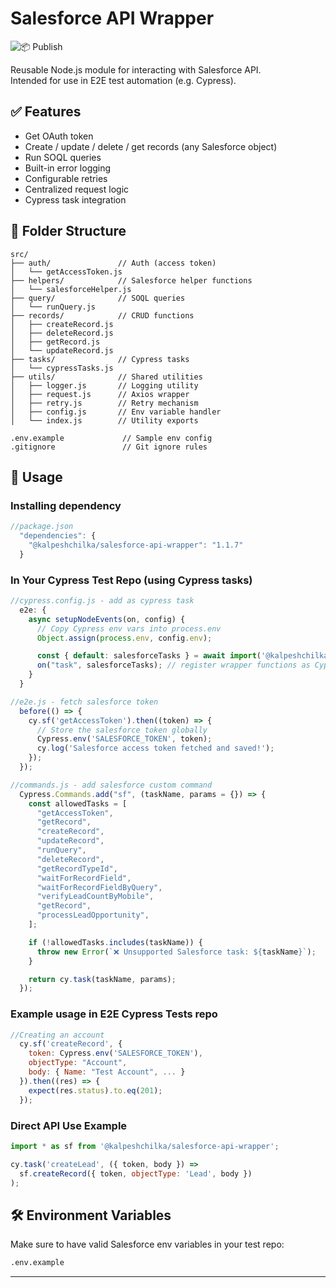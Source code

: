 # Salesforce API Wrapper

![📦 Publish](https://github.com/kalpeshchilka/salesforce-api-wrapper/actions/workflows/publish.yml/badge.svg)

Reusable Node.js module for interacting with Salesforce API.  
Intended for use in E2E test automation (e.g. Cypress).

## ✅ Features
- Get OAuth token
- Create / update / delete / get records (any Salesforce object)
- Run SOQL queries
- Built-in error logging
- Configurable retries
- Centralized request logic
- Cypress task integration

## 📁 Folder Structure

```
src/
├── auth/               // Auth (access token)
│   └── getAccessToken.js
├── helpers/            // Salesforce helper functions
│   └── salesforceHelper.js
├── query/              // SOQL queries
│   └── runQuery.js
├── records/            // CRUD functions
│   ├── createRecord.js
│   ├── deleteRecord.js
│   ├── getRecord.js
│   └── updateRecord.js
├── tasks/              // Cypress tasks
│   └── cypressTasks.js
├── utils/              // Shared utilities
│   ├── logger.js       // Logging utility
│   ├── request.js      // Axios wrapper
│   ├── retry.js        // Retry mechanism
│   ├── config.js       // Env variable handler
│   └── index.js        // Utility exports

.env.example             // Sample env config
.gitignore               // Git ignore rules
```

## 🚀 Usage

### Installing dependency

```js
//package.json
  "dependencies": {
    "@kalpeshchilka/salesforce-api-wrapper": "1.1.7"
  }
```

### In Your Cypress Test Repo (using Cypress tasks)

```js
//cypress.config.js - add as cypress task
  e2e: {
    async setupNodeEvents(on, config) {
      // Copy Cypress env vars into process.env
      Object.assign(process.env, config.env);

      const { default: salesforceTasks } = await import('@kalpeshchilka/salesforce-api-wrapper/src/tasks/cypressTasks.js');
      on("task", salesforceTasks); // register wrapper functions as Cypress tasks
    }
  }

//e2e.js - fetch salesforce token
  before(() => {
    cy.sf('getAccessToken').then((token) => {
      // Store the salesforce token globally
      Cypress.env('SALESFORCE_TOKEN', token);
      cy.log('Salesforce access token fetched and saved!');
    });
  });

//commands.js - add salesforce custom command
  Cypress.Commands.add("sf", (taskName, params = {}) => {
    const allowedTasks = [
      "getAccessToken",
      "getRecord",
      "createRecord",
      "updateRecord",
      "runQuery",
      "deleteRecord",
      "getRecordTypeId",
      "waitForRecordField",
      "waitForRecordFieldByQuery",
      "verifyLeadCountByMobile",
      "getRecord",
      "processLeadOpportunity",
    ];

    if (!allowedTasks.includes(taskName)) {
      throw new Error(`❌ Unsupported Salesforce task: ${taskName}`);
    }

    return cy.task(taskName, params);
  });
```

### Example usage in E2E Cypress Tests repo

```js
//Creating an account
  cy.sf('createRecord', {
    token: Cypress.env('SALESFORCE_TOKEN'),
    objectType: "Account",
    body: { Name: "Test Account", ... }
  }).then((res) => {
    expect(res.status).to.eq(201);
  });
```

### Direct API Use Example

```js
import * as sf from '@kalpeshchilka/salesforce-api-wrapper';

cy.task('createLead', ({ token, body }) =>
  sf.createRecord({ token, objectType: 'Lead', body })
);
```

## 🛠️ Environment Variables

Make sure to have valid Salesforce env variables in your test repo:

```bash
.env.example
```

---
